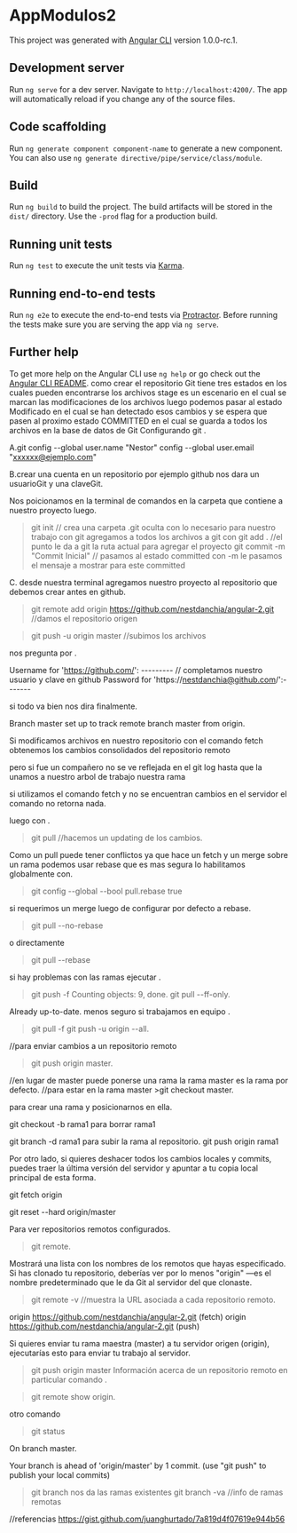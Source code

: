 # AppModulos2

This project was generated with [Angular CLI](https://github.com/angular/angular-cli) version 1.0.0-rc.1.

## Development server
Run `ng serve` for a dev server. Navigate to `http://localhost:4200/`. The app will automatically reload if you change any of the source files.

## Code scaffolding

Run `ng generate component component-name` to generate a new component. You can also use `ng generate directive/pipe/service/class/module`.

## Build

Run `ng build` to build the project. The build artifacts will be stored in the `dist/` directory. Use the `-prod` flag for a production build.

## Running unit tests

Run `ng test` to execute the unit tests via [Karma](https://karma-runner.github.io).

## Running end-to-end tests

Run `ng e2e` to execute the end-to-end tests via [Protractor](http://www.protractortest.org/).
Before running the tests make sure you are serving the app via `ng serve`.

## Further help

To get more help on the Angular CLI use `ng help` or go check out the [Angular CLI README](https://github.com/angular/angular-cli/blob/master/README.md).
como crear el repositorio
Git tiene tres estados en los cuales pueden encontrarse los archivos
stage es un escenario en el cual se marcan las modificaciones de los archivos luego podemos pasar al estado Modificado en el cual se han detectado esos cambios y se espera que pasen al proximo estado COMMITTED en el cual se guarda a todos los archivos en la base de datos de Git
Configurando git .

A.git config --global user.name "Nestor"
config --global user.email "xxxxxx@ejemplo.com"

B.crear una cuenta en un repositorio por ejemplo github nos dara un usuarioGit y una claveGit.

Nos poicionamos en la terminal de comandos en la carpeta que contiene a nuestro proyecto luego.
>git init // crea una carpeta .git oculta con lo necesario para nuestro trabajo con git
>agregamos a todos los archivos a git con
git add . //el punto le da a git la ruta actual para agregar el proyecto
git commit -m "Commit Inicial" // pasamos al estado committed con -m le pasamos el mensaje a mostrar para este committed

C. desde nuestra terminal agregamos nuestro proyecto al repositorio que debemos crear antes en github.

>git remote add origin https://github.com/nestdanchia/angular-2.git //damos el repositorio origen

>git push -u origin master //subimos los archivos

nos pregunta por .

Username for 'https://github.com/': --------- // completamos nuestro usuario y clave en github
Password for 'https://nestdanchia@github.com/':-------

si todo va bien nos dira finalmente.

Branch master set up to track remote branch master from origin.

Si modificamos archivos en nuestro repositorio con el comando fetch obtenemos los cambios consolidados del repositorio remoto

pero si fue un compañero no se ve reflejada en el git log hasta que la unamos a nuestro arbol de trabajo nuestra rama

si utilizamos el comando fetch y no se encuentran cambios en el servidor el comando no retorna nada. 

luego con .

>git pull //hacemos un updating de los cambios.

Como un pull puede tener conflictos ya que hace un fetch y un merge sobre un rama podemos usar rebase que es mas segura lo habilitamos globalmente con.

>git config --global --bool pull.rebase true 

si requerimos un merge luego de configurar por defecto a rebase.

>git pull --no-rebase

o directamente

>git pull --rebase

si hay problemas con las ramas ejecutar .
>git push -f
Counting objects: 9, done.
> git pull --ff-only.

Already up-to-date.
menos seguro si trabajamos en equipo .

>git pull -f
git push -u origin --all.

//para enviar cambios a un repositorio remoto
>git push origin master.

//en lugar de master puede ponerse una rama la rama master es la rama por defecto.
//para estar en la rama master >git checkout master.

para crear una rama y posicionarnos en ella.

git checkout -b rama1
para borrar rama1

git branch -d rama1
para subir la rama al repositorio.
git push origin rama1

Por otro lado, si quieres deshacer todos los cambios locales y commits, puedes traer la última versión del servidor y apuntar a tu copia local principal de esta forma.

git fetch origin

git reset --hard origin/master

Para ver  repositorios remotos configurados.

> git remote. 

Mostrará una lista con los nombres de los remotos que hayas especificado. Si has clonado tu repositorio, deberías ver por lo menos "origin" —es el nombre predeterminado que le da Git al servidor del que clonaste.

>git remote -v //muestra la URL asociada a cada repositorio remoto.

origin  https://github.com/nestdanchia/angular-2.git (fetch)
origin  https://github.com/nestdanchia/angular-2.git (push)

Si quieres enviar tu rama maestra (master) a tu servidor origen (origin), ejecutarías esto para enviar tu trabajo al servidor.

> git push origin master
 Información acerca de un repositorio remoto en particular comando .
 
 >git remote show origin.
 
 otro comando
 >git status
 
On branch master.

Your branch is ahead of 'origin/master' by 1 commit.
  (use "git push" to publish your local commits)
  >git branch nos da las ramas existentes
  >git branch -va //info de ramas remotas
  
  //referencias https://gist.github.com/juanghurtado/7a819d4f07619e944b56

